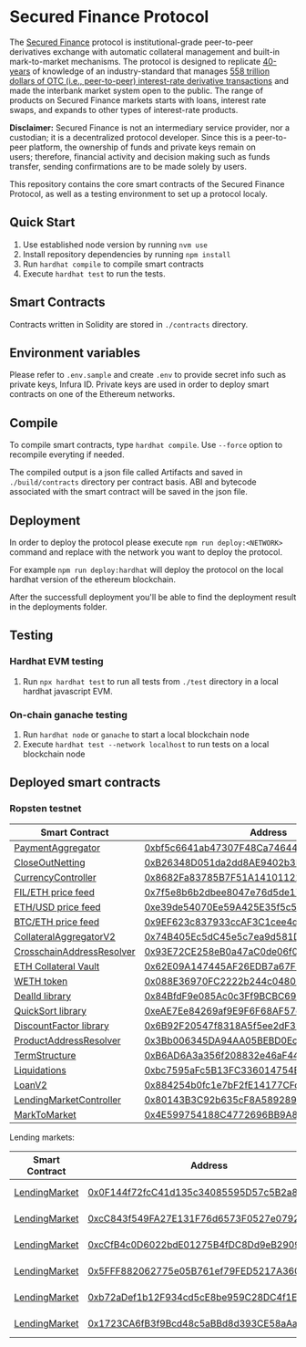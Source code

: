 # Secured Finance Protocol

The [Secured Finance](https://secured-finance.com/) protocol is institutional-grade peer-to-peer derivatives exchange with automatic collateral management and built-in mark-to-market mechanisms. The protocol is designed to replicate [40-years](<https://en.wikipedia.org/wiki/Swap_(finance)#History>) of knowledge of an industry-standard that manages [558 trillion dollars of OTC (i.e., peer-to-peer) interest-rate derivative transactions](https://stats.bis.org/statx/srs/table/d5.1) and made the interbank market system open to the public. The range of products on Secured Finance markets starts with loans, interest rate swaps, and expands to other types of interest-rate products.

**Disclaimer:** Secured Finance is not an intermediary service provider, nor a custodian; it is a decentralized protocol developer. Since this is a peer-to-peer platform, the ownership of funds and private keys remain on users; therefore, financial activity and decision making such as funds transfer, sending confirmations are to be made solely by users.

This repository contains the core smart contracts of the Secured Finance Protocol, as well as a testing environment to set up a protocol localy.

## Quick Start

1. Use established node version by running `nvm use`
2. Install repository dependencies by running `npm install`
3. Run `hardhat compile` to compile smart contracts
4. Execute `hardhat test` to run the tests.

## Smart Contracts

Contracts written in Solidity are stored in `./contracts` directory.

## Environment variables

Please refer to `.env.sample` and create `.env` to provide secret info such as private keys, Infura ID.
Private keys are used in order to deploy smart contracts on one of the Ethereum networks.

## Compile

To compile smart contracts, type `hardhat compile`. Use `--force` option to recompile everyting if needed.

The compiled output is a json file called Artifacts and saved in `./build/contracts` directory per contract basis.
ABI and bytecode associated with the smart contract will be saved in the json file.

## Deployment

In order to deploy the protocol please execute `npm run deploy:<NETWORK>` command and replace with the network you want to deploy the protocol.

For example `npm run deploy:hardhat` will deploy the protocol on the local hardhat version of the ethereum blockchain.

After the successfull deployment you'll be able to find the deployment result in the deployments folder.

## Testing

### Hardhat EVM testing

1. Run `npx hardhat test` to run all tests from `./test` directory in a local hardhat javascript EVM.

### On-chain ganache testing

1. Run `hardhat node` or `ganache` to start a local blockchain node
2. Execute `hardhat test --network localhost` to run tests on a local blockchain node

## Deployed smart contracts

### Ropsten testnet

| Smart Contract                                                        | Address                                                                                                                       |
| --------------------------------------------------------------------- | ----------------------------------------------------------------------------------------------------------------------------- |
| [PaymentAggregator](/contracts/PaymentAggregator.sol)                 | [0xbf5c6641ab47307F48Ca74644011B8a76e37241b](https://ropsten.etherscan.io/address/0xbf5c6641ab47307F48Ca74644011B8a76e37241b) |
| [CloseOutNetting](/contracts/CloseOutNetting.sol)                     | [0xB26348D051da2dd8AE9402b3E3060A48F632114e](https://ropsten.etherscan.io/address/0xB26348D051da2dd8AE9402b3E3060A48F632114e) |
| [CurrencyController](/contracts/CurrencyController.sol)               | [0x8682Fa83785B7F51A14101122CCb1DCb4A247B80](https://ropsten.etherscan.io/address/0x8682Fa83785B7F51A14101122CCb1DCb4A247B80) |
| [FIL/ETH price feed](/contracts/mocks/MockV3Aggregator.sol)           | [0x7f5e8b6b2dbee8047e76d5de179e2e2538aba6b5](https://ropsten.etherscan.io/address/0x7f5e8b6b2dbee8047e76d5de179e2e2538aba6b5) |
| [ETH/USD price feed](/contracts/mocks/MockV3Aggregator.sol)           | [0xe39de54070Ee59A425E35f5c5039170D2B9E4694](https://ropsten.etherscan.io/address/0xe39de54070Ee59A425E35f5c5039170D2B9E4694) |
| [BTC/ETH price feed](/contracts/mocks/MockV3Aggregator.sol)           | [0x9EF623c837933ccAF3C1cee4dDd2F0e10025a938](https://ropsten.etherscan.io/address/0x9EF623c837933ccAF3C1cee4dDd2F0e10025a938) |
| [CollateralAggregatorV2](/contracts/CollateralAggregatorV2.sol)       | [0x74B405Ec5dC45e5c7ea9d581D4A3907e60B724d4](https://ropsten.etherscan.io/address/0x74B405Ec5dC45e5c7ea9d581D4A3907e60B724d4) |
| [CrosschainAddressResolver](/contracts/CrosschainAddressResolver.sol) | [0x93E72CE258eB0a47aC0de06f012162afa5D84f15](https://ropsten.etherscan.io/address/0x93E72CE258eB0a47aC0de06f012162afa5D84f15) |
| [ETH Collateral Vault](/contracts/CollateralVault.sol)                | [0x62E09A147445AF26EDB7a67F51AE11E09eD37407](https://ropsten.etherscan.io/address/0x62E09A147445AF26EDB7a67F51AE11E09eD37407) |
| [WETH token](/contracts/mocks/WETH9Mock.sol)                          | [0x088E36970FC2222b244c0480671171e7E7C3a9eA](https://ropsten.etherscan.io/address/0x088E36970FC2222b244c0480671171e7E7C3a9eA) |
| [DealId library](/contracts/libraries/DealId.sol)                     | [0x84BfdF9e085Ac0c3Ff9BCBC699Ce6AFAD49a3597](https://ropsten.etherscan.io/address/0x84BfdF9e085Ac0c3Ff9BCBC699Ce6AFAD49a3597) |
| [QuickSort library](/contracts/libraries/QuickSort.sol)               | [0xeAE7Ee84269af9E9F6F68AF57eAd4f8EB495dB8d](https://ropsten.etherscan.io/address/0xeAE7Ee84269af9E9F6F68AF57eAd4f8EB495dB8d) |
| [DiscountFactor library](/contracts/libraries/DiscountFactor.sol)     | [0x6B92F20547f8318A5f5ee2dF3947e3912f760c1B](https://ropsten.etherscan.io/address/0x6B92F20547f8318A5f5ee2dF3947e3912f760c1B) |
| [ProductAddressResolver](/contracts/ProductAddressResolver.sol)       | [0x3Bb006345DA94AA05BEBD0Ec70CBe6f28A017cEe](https://ropsten.etherscan.io/address/0x3Bb006345DA94AA05BEBD0Ec70CBe6f28A017cEe) |
| [TermStructure](/contracts/TermStructure.sol)                         | [0xB6AD6A3a356f208832e46aF4409e59B53287E44E](https://ropsten.etherscan.io/address/0xB6AD6A3a356f208832e46aF4409e59B53287E44E) |
| [Liquidations](/contracts/Liquidations.sol)                           | [0xbc7595aFc5B13FC336014754E3b9567f0D0cc2e5](https://ropsten.etherscan.io/address/0xbc7595aFc5B13FC336014754E3b9567f0D0cc2e5) |
| [LoanV2](/contracts/LoanV2.sol)                                       | [0x884254b0fc1e7bF2fE14177CFd63fd4f50a93528](https://ropsten.etherscan.io/address/0x884254b0fc1e7bF2fE14177CFd63fd4f50a93528) |
| [LendingMarketController](/contracts/LendingMarketController.sol)     | [0x80143B3C92b635cF8A5892899a6634eEE731cff5](https://ropsten.etherscan.io/address/0x80143B3C92b635cF8A5892899a6634eEE731cff5) |
| [MarkToMarket](/contracts/MarkToMarket.sol)                           | [0x4E599754188C4772696BB9A85F435Df02275cE29](https://ropsten.etherscan.io/address/0x4E599754188C4772696BB9A85F435Df02275cE29) |

Lending markets:

| Smart Contract                                | Address                                                                                                                       | Term    | Currency |
| --------------------------------------------- | ----------------------------------------------------------------------------------------------------------------------------- | ------- | -------- |
| [LendingMarket](/contracts/LendingMarket.sol) | [0x0F144f72fcC41d135c34085595D57c5B2a839F20](https://ropsten.etherscan.io/address/0x0F144f72fcC41d135c34085595D57c5B2a839F20) | 3 month | FIL      |
| [LendingMarket](/contracts/LendingMarket.sol) | [0xcC843f549FA27E131F76d6573F0527e07923Bd3B](https://ropsten.etherscan.io/address/0xcC843f549FA27E131F76d6573F0527e07923Bd3B) | 6 month | FIL      |
| [LendingMarket](/contracts/LendingMarket.sol) | [0xcCfB4c0D6022bdE01275B4fDC8Dd9eB2909e3d2d](https://ropsten.etherscan.io/address/0xcCfB4c0D6022bdE01275B4fDC8Dd9eB2909e3d2d) | 1 year  | FIL      |
| [LendingMarket](/contracts/LendingMarket.sol) | [0x5FFF882062775e05B761ef79FED5217A3602BD66](https://ropsten.etherscan.io/address/0x5FFF882062775e05B761ef79FED5217A3602BD66) | 2 years | FIL      |
| [LendingMarket](/contracts/LendingMarket.sol) | [0xb72aDef1b12F934cd5cE8be959C28DC4f1E60Dc7](https://ropsten.etherscan.io/address/0xb72aDef1b12F934cd5cE8be959C28DC4f1E60Dc7) | 3 years | FIL      |
| [LendingMarket](/contracts/LendingMarket.sol) | [0x1723CA6fB3f9Bcd48c5aBBd8d393CE58aAa0c8F3](https://ropsten.etherscan.io/address/0x1723CA6fB3f9Bcd48c5aBBd8d393CE58aAa0c8F3) | 5 years | FIL      |
